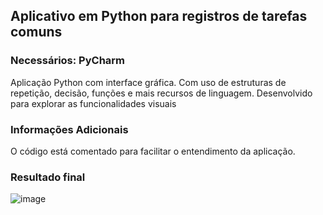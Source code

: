 ## Aplicativo em Python para registros de tarefas comuns

### Necessários: PyCharm

Aplicação Python com interface gráfica. Com uso de estruturas de repetição, decisão, funções e mais recursos de linguagem.
Desenvolvido para explorar as funcionalidades visuais

### Informações Adicionais

O código está comentado para facilitar o entendimento da aplicação.

### Resultado final

![image](https://github.com/user-attachments/assets/6ab36868-a9fb-4001-ba6e-2d9ed9839deb)
